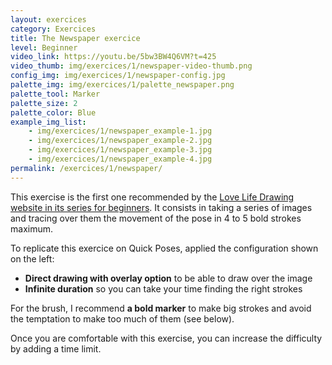 ```yaml
---
layout: exercices
category: Exercices
title: The Newspaper exercice
level: Beginner
video_link: https://youtu.be/5bw3BW4Q6VM?t=425
video_thumb: img/exercices/1/newspaper-video-thumb.png
config_img: img/exercices/1/newspaper-config.jpg
palette_img: img/exercices/1/palette_newspaper.png
palette_tool: Marker
palette_size: 2
palette_color: Blue
example_img_list: 
    - img/exercices/1/newspaper_example-1.jpg
    - img/exercices/1/newspaper_example-2.jpg
    - img/exercices/1/newspaper_example-3.jpg
    - img/exercices/1/newspaper_example-4.jpg
permalink: /exercices/1/newspaper/
---
```


This exercise is the first one recommended by the [Love Life Drawing website in its series for beginners][1].
It consists in taking a series of images and tracing over them the movement of the pose in 4 to 5 bold strokes maximum.

To replicate this exercice on Quick Poses, applied the configuration shown on the left: 

- **Direct drawing with overlay option** to be able to draw over the image
- **Infinite duration** so you can take your time finding the right strokes

For the brush, I recommend **a bold marker** to make big strokes and avoid the temptation to make too much of them (see below).

Once you are comfortable with this exercise, you can increase the difficulty by adding a time limit.

[1]: https://www.lovelifedrawing.com/lines-of-movement-and-the-newspaper-exercise/